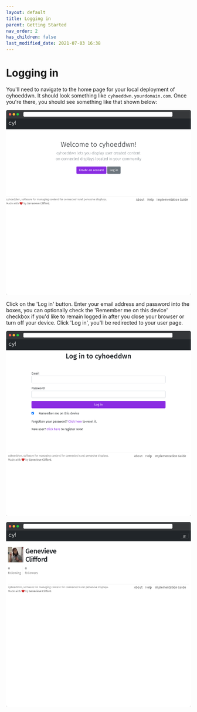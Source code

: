 ```yaml
---
layout: default
title: Logging in
parent: Getting Started
nav_order: 2
has_children: false
last_modified_date: 2021-07-03 16:38
---
```


# Logging in

You'll need to navigate to the home page for your local deployment of cyhoeddwn. It should look something like `cyhoeddwn.yourdomain.com`. Once you're there, you should see something like that shown below:

![](/assets/img/index_page.png)

Click on the 'Log in' button. Enter your email address and password into the boxes, you can optionally check the 'Remember me on this device' checkbox if you'd like to remain logged in after you close your browser or turn off your device. Click 'Log in', you'll be redirected to your user page.

![](/assets/img/sign_in.png)

![](/assets/img/user_page.png)
